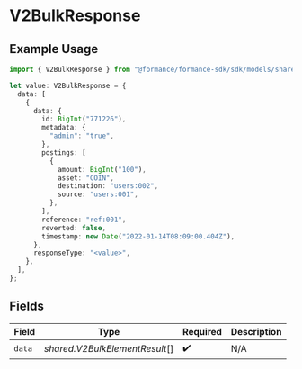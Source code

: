 # V2BulkResponse

## Example Usage

```typescript
import { V2BulkResponse } from "@formance/formance-sdk/sdk/models/shared";

let value: V2BulkResponse = {
  data: [
    {
      data: {
        id: BigInt("771226"),
        metadata: {
          "admin": "true",
        },
        postings: [
          {
            amount: BigInt("100"),
            asset: "COIN",
            destination: "users:002",
            source: "users:001",
          },
        ],
        reference: "ref:001",
        reverted: false,
        timestamp: new Date("2022-01-14T08:09:00.404Z"),
      },
      responseType: "<value>",
    },
  ],
};
```

## Fields

| Field                          | Type                           | Required                       | Description                    |
| ------------------------------ | ------------------------------ | ------------------------------ | ------------------------------ |
| `data`                         | *shared.V2BulkElementResult*[] | :heavy_check_mark:             | N/A                            |